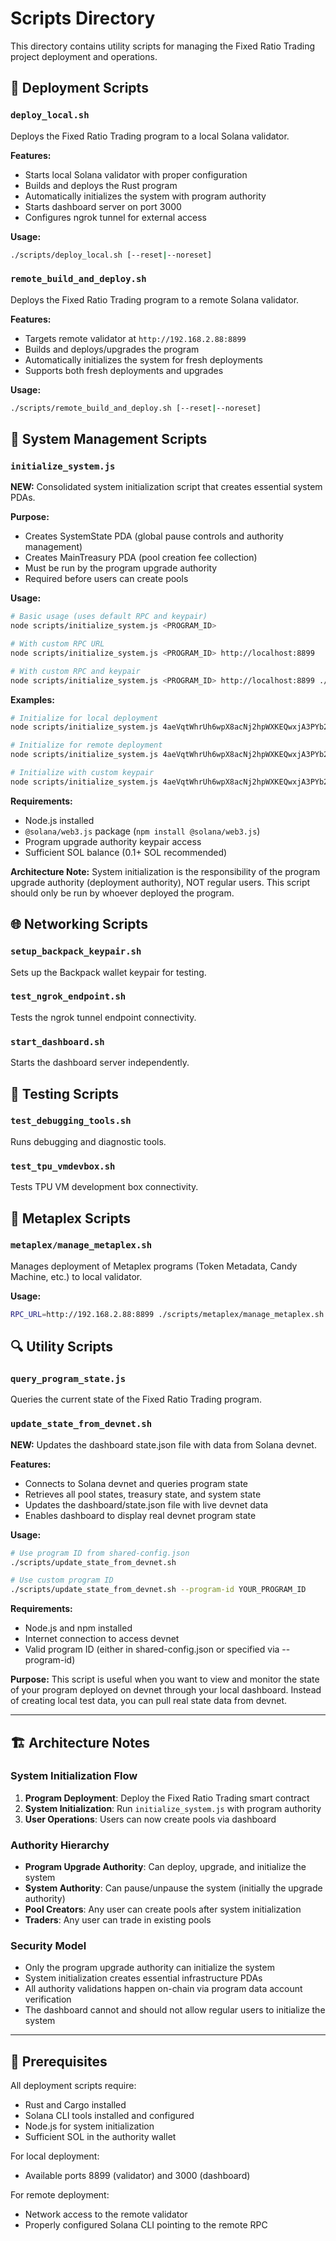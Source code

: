 # Scripts Directory

This directory contains utility scripts for managing the Fixed Ratio Trading project deployment and operations.

## 🚀 Deployment Scripts

### `deploy_local.sh`
Deploys the Fixed Ratio Trading program to a local Solana validator.

**Features:**
- Starts local Solana validator with proper configuration
- Builds and deploys the Rust program
- Automatically initializes the system with program authority
- Starts dashboard server on port 3000
- Configures ngrok tunnel for external access

**Usage:**
```bash
./scripts/deploy_local.sh [--reset|--noreset]
```

### `remote_build_and_deploy.sh`
Deploys the Fixed Ratio Trading program to a remote Solana validator.

**Features:**
- Targets remote validator at `http://192.168.2.88:8899`
- Builds and deploys/upgrades the program
- Automatically initializes the system for fresh deployments
- Supports both fresh deployments and upgrades

**Usage:**
```bash
./scripts/remote_build_and_deploy.sh [--reset|--noreset]
```

## 🔧 System Management Scripts

### `initialize_system.js`
**NEW:** Consolidated system initialization script that creates essential system PDAs.

**Purpose:**
- Creates SystemState PDA (global pause controls and authority management)
- Creates MainTreasury PDA (pool creation fee collection)
- Must be run by the program upgrade authority
- Required before users can create pools

**Usage:**
```bash
# Basic usage (uses default RPC and keypair)
node scripts/initialize_system.js <PROGRAM_ID>

# With custom RPC URL
node scripts/initialize_system.js <PROGRAM_ID> http://localhost:8899

# With custom RPC and keypair
node scripts/initialize_system.js <PROGRAM_ID> http://localhost:8899 ./keypair.json
```

**Examples:**
```bash
# Initialize for local deployment
node scripts/initialize_system.js 4aeVqtWhrUh6wpX8acNj2hpWXKEQwxjA3PYb2sHhNyCn

# Initialize for remote deployment
node scripts/initialize_system.js 4aeVqtWhrUh6wpX8acNj2hpWXKEQwxjA3PYb2sHhNyCn http://192.168.2.88:8899

# Initialize with custom keypair
node scripts/initialize_system.js 4aeVqtWhrUh6wpX8acNj2hpWXKEQwxjA3PYb2sHhNyCn http://localhost:8899 ./my-keypair.json
```

**Requirements:**
- Node.js installed
- `@solana/web3.js` package (`npm install @solana/web3.js`)
- Program upgrade authority keypair access
- Sufficient SOL balance (0.1+ SOL recommended)

**Architecture Note:**
System initialization is the responsibility of the program upgrade authority (deployment authority), NOT regular users. This script should only be run by whoever deployed the program.

## 🌐 Networking Scripts

### `setup_backpack_keypair.sh`
Sets up the Backpack wallet keypair for testing.

### `test_ngrok_endpoint.sh`
Tests the ngrok tunnel endpoint connectivity.

### `start_dashboard.sh`
Starts the dashboard server independently.

## 🧪 Testing Scripts

### `test_debugging_tools.sh`
Runs debugging and diagnostic tools.

### `test_tpu_vmdevbox.sh`
Tests TPU VM development box connectivity.

## 📁 Metaplex Scripts

### `metaplex/manage_metaplex.sh`
Manages deployment of Metaplex programs (Token Metadata, Candy Machine, etc.) to local validator.

**Usage:**
```bash
RPC_URL=http://192.168.2.88:8899 ./scripts/metaplex/manage_metaplex.sh
```

## 🔍 Utility Scripts

### `query_program_state.js`
Queries the current state of the Fixed Ratio Trading program.

### `update_state_from_devnet.sh`
**NEW:** Updates the dashboard state.json file with data from Solana devnet.

**Features:**
- Connects to Solana devnet and queries program state
- Retrieves all pool states, treasury state, and system state
- Updates the dashboard/state.json file with live devnet data
- Enables dashboard to display real devnet program state

**Usage:**
```bash
# Use program ID from shared-config.json
./scripts/update_state_from_devnet.sh

# Use custom program ID
./scripts/update_state_from_devnet.sh --program-id YOUR_PROGRAM_ID
```

**Requirements:**
- Node.js and npm installed
- Internet connection to access devnet
- Valid program ID (either in shared-config.json or specified via --program-id)

**Purpose:**
This script is useful when you want to view and monitor the state of your program deployed on devnet through your local dashboard. Instead of creating local test data, you can pull real state data from devnet.

---

## 🏗️ Architecture Notes

### System Initialization Flow

1. **Program Deployment**: Deploy the Fixed Ratio Trading smart contract
2. **System Initialization**: Run `initialize_system.js` with program authority
3. **User Operations**: Users can now create pools via dashboard

### Authority Hierarchy

- **Program Upgrade Authority**: Can deploy, upgrade, and initialize the system
- **System Authority**: Can pause/unpause the system (initially the upgrade authority)
- **Pool Creators**: Any user can create pools after system initialization
- **Traders**: Any user can trade in existing pools

### Security Model

- Only the program upgrade authority can initialize the system
- System initialization creates essential infrastructure PDAs
- All authority validations happen on-chain via program data account verification
- The dashboard cannot and should not allow regular users to initialize the system

---

## 📝 Prerequisites

All deployment scripts require:
- Rust and Cargo installed
- Solana CLI tools installed and configured
- Node.js for system initialization
- Sufficient SOL in the authority wallet

For local deployment:
- Available ports 8899 (validator) and 3000 (dashboard)

For remote deployment:
- Network access to the remote validator
- Properly configured Solana CLI pointing to the remote RPC 